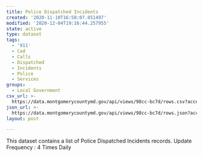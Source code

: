 ```yaml
---
title: Police Dispatched Incidents
created: '2020-11-10T16:58:07.851497'
modified: '2020-12-04T19:16:44.257955'
state: active
type: dataset
tags:
  - '911'
  - Cad
  - Calls
  - Dispatched
  - Incidents
  - Police
  - Services
groups:
  - Local Government
csv_url: >-
  https://data.montgomerycountymd.gov/api/views/98cc-bc7d/rows.csv?accessType=DOWNLOAD
json_url: >-
  https://data.montgomerycountymd.gov/api/views/98cc-bc7d/rows.json?accessType=DOWNLOAD
layout: post

---
```

This dataset contains a list of Police Dispatched Incidents records.
Update Frequency : 4 Times Daily
